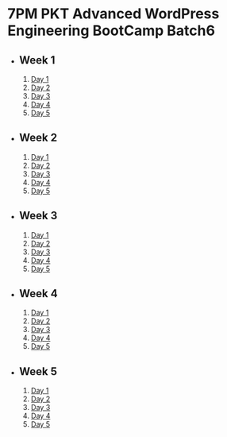 # 7PM PKT Advanced WordPress Engineering BootCamp Batch6

- ## Week 1

   1. [Day 1](https://www.facebook.com/iCodeguru/videos/1079639590131188)
   2. [Day 2](https://www.facebook.com/iCodeguru/videos/922553386450345)
   3. [Day 3](https://www.facebook.com/iCodeguru/videos/1330399325037896)
   4. [Day 4](https://www.facebook.com/watch/?v=1222976458977607)
   5. [Day 5](https://www.facebook.com/watch/?v=2392792051052010)

- ## Week 2

   1. [Day 1](https://www.facebook.com/watch/?v=1119223769774509)
   2. [Day 2](https://www.facebook.com/iCodeguru/videos/591238493470194)
   3. [Day 3](https://www.facebook.com/watch/?v=1079141083541282)
   4. [Day 4](https://www.facebook.com/iCodeguru/videos/556493600349108)
   5. [Day 5](https://www.facebook.com/iCodeguru/videos/1309826366852318)

- ## Week 3

   1. [Day 1](https://www.facebook.com/watch/?v=1104530674362219)
   2. [Day 2](https://www.facebook.com/watch/?v=8915193795210316)
   3. [Day 3](https://www.facebook.com/watch/?v=1735259830596300)
   4. [Day 4](https://www.facebook.com/watch/?v=1748867609195667)
   5. [Day 5](https://www.facebook.com/watch/?v=553303857315758)

- ## Week 4

   1. [Day 1](https://www.facebook.com/iCodeguru/videos/606509951806032)
   2. [Day 2](https://www.facebook.com/watch/?v=1049587460260018)
   3. [Day 3](https://www.facebook.com/watch/?v=1272791753992285)
   4. [Day 4](https://www.facebook.com/iCodeguru/videos/578908654828307)
   5. [Day 5](https://www.facebook.com/watch/?v=1256673838998481)

- ## Week 5

   1. [Day 1](https://www.facebook.com/watch/?v=3952437628321250)
   2. [Day 2](https://www.facebook.com/iCodeguru/videos/1732343650879509)
   3. [Day 3](https://www.facebook.com/iCodeguru/videos/552209564289455)
   4. [Day 4](https://www.facebook.com/watch/?v=944144574297848)
   5. [Day 5](https://www.facebook.com/iCodeguru/videos/8912340322137371)

<!-- - ## Week 6

   1. [Day 1](https://www.facebook.com/iCodeguru/videos/594053626650560)
   2. [Day 2]()
   3. [Day 3](https://www.facebook.com/iCodeguru/videos/604959598655254)
   4. [](https://www.facebook.com/iCodeguru/videos/1813814116119241)
   5. [Day 5]() -->

<!-- - ## Week 

   1. [Day 1]()
   2. [Day 2]()
   3. [Day 3]()
   4. [Day 4]()
   5. [Day 5]() -->